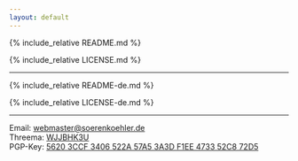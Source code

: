 ```yaml
---
layout: default
---
```

{% include_relative README.md %}

{% include_relative LICENSE.md %}

----
{% include_relative README-de.md %}

{% include_relative LICENSE-de.md %}

----
Email: [webmaster@soerenkoehler.de](mailto:webmaster@soerenkoehler.de)  
Threema: [WJJBHK3U](threema://add?id=WJJBHK3U)  
PGP-Key: [5620 3CCF 3406 522A 57A5  3A3D F1EE 4733 52C8 72D5](pgp-key.html)
